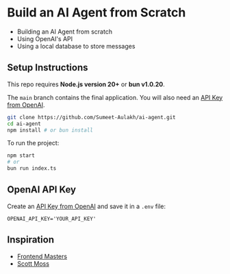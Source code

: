 # Build an AI Agent from Scratch

- Building an AI Agent from scratch
- Using OpenAI's API
- Using a local database to store messages

## Setup Instructions

This repo requires **Node.js version 20+** or **bun v1.0.20**.

The `main` branch contains the final application.
You will also need an [API Key from OpenAI](https://platform.openai.com/settings/organization/api-keys).

```bash
git clone https://github.com/Sumeet-Aulakh/ai-agent.git
cd ai-agent
npm install # or bun install
```

To run the project:

```bash
npm start
# or
bun run index.ts
```

## OpenAI API Key

Create an [API Key from OpenAI](https://platform.openai.com/settings/organization/api-keys) and save it in a `.env` file:

```
OPENAI_API_KEY='YOUR_API_KEY'
```

## Inspiration

- [Frontend Masters](https://frontendmasters.com/workshops/build-ai-agent/)
- [Scott Moss](https://github.com/hendrixer)
